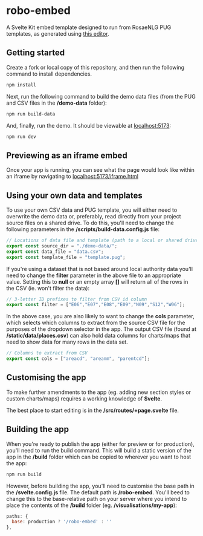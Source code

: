 # robo-embed

A Svelte Kit embed template designed to run from RosaeNLG PUG templates, as generated using [this editor](https://github.com/ONSvisual/robo-editor).

## Getting started

Create a fork or local copy of this repository, and then run the following command to install dependencies.

```bash
npm install
```

Next, run the following command to build the demo data files (from the PUG and CSV files in the **/demo-data** folder):

```bash
npm run build-data
```

And, finally, run the demo. It should be viewable at [localhost:5173](http://localhost:5173):

```bash
npm run dev
```

## Previewing as an iframe embed

Once your app is running, you can see what the page would look like within an iframe by navigating to [localhost:5173/iframe.html](http://localhost:5173/iframe.html)

## Using your own data and templates

To use your own CSV data and PUG template, you will either need to overwrite the demo data or, preferably, read directly from your project source files on a shared drive. To do this, you'll need to change the following parameters in the **/scripts/build-data.config.js** file:

```javascript
// Locations of data file and template (path to a local or shared drive)
export const source_dir = "./demo-data/";
export const data_file = "data.csv";
export const template_file = "template.pug";
```

If you're using a dataset that is not based around local authority data you'll need to change the **filter** parameter in the above file to an appropriate value. Setting this to **null** or an empty array **[]** will return all of the rows in the CSV (ie. won't filter the data):

```javascript
// 3-letter ID prefixes to filter from CSV id column
export const filter = ["E06","E07","E08","E09","N09","S12","W06"];
```

In the above case, you are also likely to want to change the **cols** parameter, which selects which columns to extract from the source CSV file for the purposes of the dropdown selector in the app. The output CSV file (found at **/static/data/places.csv**) can also hold data columns for charts/maps that need to show data for many rows in the data set.

```javascript
// Columns to extract from CSV
export const cols = ["areacd", "areanm", "parentcd"];
```

## Customising the app

To make further amendments to the app (eg. adding new section styles or custom charts/maps) requires a working knowledge of **Svelte**.

The best place to start editing is in the **/src/routes/+page.svelte** file.

## Building the app

When you're ready to publish the app (either for preview or for production), you'll need to run the build command. This will build a static version of the app in the **/build** folder which can be copied to wherever you want to host the app:

```bash
npm run build
```

However, before building the app, you'll need to customise the base path in the **/svelte.config.js** file. The default path is **/robo-embed**. You'll beed to change this to the base-relative path on your server where you intend to place the contents of the **/build** folder (eg. **/visualisations/my-app**):

```javascript
paths: {
  base: production ? '/robo-embed' : ''
},
```
